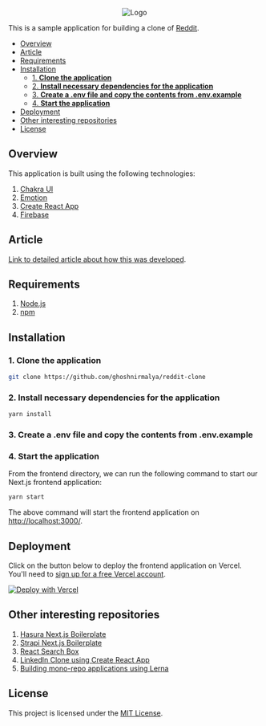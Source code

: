 <p align="center">
  <img src="https://user-images.githubusercontent.com/6391763/94993443-a542d100-05ae-11eb-8304-9280498d68f7.png" alt="Logo"/>
</p>


This is a sample application for building a clone of [Reddit](https://www.reddit.com/).

<!-- START doctoc generated TOC please keep comment here to allow auto update -->
<!-- DON'T EDIT THIS SECTION, INSTEAD RE-RUN doctoc TO UPDATE -->


- [Overview](#overview)
- [Article](#article)
- [Requirements](#requirements)
- [Installation](#installation)
  - [1. **Clone the application**](#1-clone-the-application)
  - [2. **Install necessary dependencies for the application**](#2-install-necessary-dependencies-for-the-application)
  - [3. **Create a .env file and copy the contents from .env.example**](#3-create-a-env-file-and-copy-the-contents-from-envexample)
  - [4. **Start the application**](#4-start-the-application)
- [Deployment](#deployment)
- [Other interesting repositories](#other-interesting-repositories)
- [License](#license)

<!-- END doctoc generated TOC please keep comment here to allow auto update -->

## Overview

This application is built using the following technologies:

1. [Chakra UI](https://chakra-ui.com/)
2. [Emotion](https://emotion.sh/)
3. [Create React App](https://create-react-app.dev/)
4. [Firebase](https://firebase.google.com/)

## Article

[Link to detailed article about how this was developed](https://www.sitepoint.com/reddit-clone-react-firebase/).

## Requirements

1. [Node.js](https://nodejs.org/)
2. [npm](https://www.npmjs.com/)

## Installation

### 1. **Clone the application**

```sh
git clone https://github.com/ghoshnirmalya/reddit-clone
```

### 2. **Install necessary dependencies for the application**

```sh
yarn install
```

### 3. **Create a .env file and copy the contents from .env.example**

### 4. **Start the application**

From the frontend directory, we can run the following command to start our Next.js frontend application:

```sh
yarn start
```

The above command will start the frontend application on [http://localhost:3000/](http://localhost:3000).

## Deployment

Click on the button below to deploy the frontend application on Vercel. You'll need to [sign up for a free Vercel account](https://vercel.com/signup/).

[![Deploy with Vercel](https://vercel.com/button)](https://vercel.com/import/git?s=https%3A%2F%2Fgithub.com%2Fghoshnirmalya%2Fnextjs-hasura-boilerplate%2Ftree%2Fmaster%2Ffrontend&env=REACT_APP_FIREBASE_API_KEY,REACT_APP_FIREBASE_AUTH_DOMAIN,REACT_APP_FIREBASE_PROJECT_ID,REACT_APP_FIREBASE_STORAGE_BUCKET,REACT_APP_FIREBASE_MESSAGING_SENDER_IDREACT_APP_FIREBASE_APP_ID,REACT_APP_FIREBASE_MEASUREMENT_ID&project-name=reddit-clone&repo-name=reddit-clone)

## Other interesting repositories

1. [Hasura Next.js Boilerplate](https://github.com/ghoshnirmalya/nextjs-hasura-trello-clone)
2. [Strapi Next.js Boilerplate](https://github.com/ghoshnirmalya/nextjs-strapi-boilerplate)
3. [React Search Box](https://github.com/ghoshnirmalya/react-search-box)
4. [LinkedIn Clone using Create React App](https://github.com/ghoshnirmalya/linkedin-clone-react-frontend)
5. [Building mono-repo applications using Lerna](https://github.com/ghoshnirmalya/building-monorepos-using-lerna)

## License

This project is licensed under the [MIT License](https://opensource.org/licenses/MIT).
